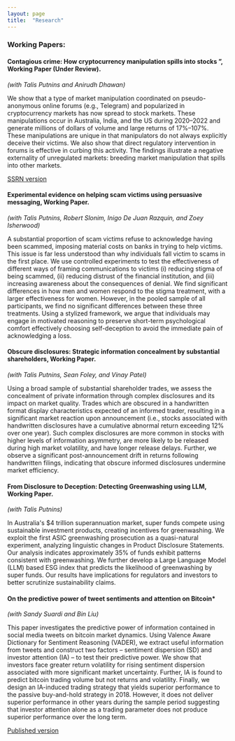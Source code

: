 ```yaml
---
layout: page
title:  "Research"
---
```


### Working Papers:
#### Contagious crime: How cryptocurrency manipulation spills into stocks ”, Working Paper (Under Review).
*(with Talis Putnins and Anirudh Dhawan)*

We show that a type of market manipulation coordinated on pseudo-anonymous online forums (e.g., Telegram) and popularized in cryptocurrency markets has now spread to stock markets. These manipulations occur in Australia, India, and the US during 2020–2022 and generate millions of dollars of volume and large returns of 17%–107%. These manipulations are unique in that manipulators do not always explicitly deceive their victims. We also show that direct regulatory intervention in forums is effective in curbing this activity. The findings illustrate a negative externality of unregulated markets: breeding market manipulation that spills into other markets.

<a href="https://papers.ssrn.com/sol3/papers.cfm?abstract_id=4506293">SSRN version</a>
#### Experimental evidence on helping scam victims using persuasive messaging, Working Paper.
*(with Talis Putnins, Robert Slonim, Inigo De Juan Razquin, and Zoey Isherwood)*

A substantial proportion of scam victims refuse to acknowledge having been scammed, imposing material costs on banks in trying to help victims. This issue is far less understood than why individuals fall victim to scams in the first place. We use controlled experiments to test the effectiveness of different ways of framing communications to victims (i) reducing stigma of being scammed, (ii) reducing distrust of the financial institution, and (iii) increasing awareness about the consequences of denial. We find significant differences in how men and women respond to the stigma treatment, with a larger effectiveness for women. However, in the pooled sample of all participants, we find no significant differences between these three treatments. Using a stylized framework, we argue that individuals may engage in motivated reasoning to preserve short-term psychological comfort effectively choosing self-deception to avoid the immediate pain of acknowledging a loss.  

#### Obscure disclosures: Strategic information concealment by substantial shareholders, Working Paper.
*(with Talis Putnins, Sean Foley, and Vinay Patel)*

Using a broad sample of substantial shareholder trades, we assess the concealment of private information through complex disclosures and its impact on market quality. Trades which are obscured in a handwritten format display characteristics expected of an informed trader, resulting in a significant market reaction upon announcement (i.e., stocks associated with handwritten disclosures have a cumulative abnormal return exceeding 12% over one year). Such complex disclosures are more common in stocks with higher levels of information asymmetry, are more likely to be released during high market volatility, and have longer release delays. Further, we observe a significant post-announcement drift in returns following handwritten filings, indicating that obscure informed disclosures undermine market efficiency. 

#### From Disclosure to Deception: Detecting Greenwashing using LLM, Working Paper.
*(with Talis Putnins)*

In Australia's $4 trillion superannuation market, super funds compete using sustainable investment products, creating incentives for greenwashing. We exploit the first ASIC greenwashing prosecution as a quasi-natural experiment, analyzing linguistic changes in Product Disclosure Statements. Our analysis indicates approximately 35% of funds exhibit patterns consistent with greenwashing. We further develop a Large Language Model (LLM) based ESG index that predicts the likelihood of greenwashing by super funds. Our results have implications for regulators and investors to better scrutinize sustainability claims.

#### On the predictive power of tweet sentiments and attention on Bitcoin*
*(with Sandy Suardi and Bin Liu)* 

This paper investigates the predictive power of information contained in social media tweets on bitcoin market dynamics. Using Valence Aware Dictionary for Sentiment Reasoning (VADER), we extract useful information from tweets and construct two factors – sentiment dispersion (SD) and investor attention (IA) – to test their predictive power. We show that investors face greater return volatility for rising sentiment dispersion associated with more significant market uncertainty. Further, IA is found to predict bitcoin trading volume but not returns and volatility. Finally, we design an IA-induced trading strategy that yields superior performance to the passive buy-and-hold strategy in 2018. However, it does not deliver superior performance in other years during the sample period suggesting that investor attention alone as a trading parameter does not produce superior performance over the long term.

<a href="https://www.sciencedirect.com/science/article/pii/S1059056022000375">Published version</a>


[jekyll-docs]: https://jekyllrb.com/docs/home
[jekyll-gh]:   https://github.com/jekyll/jekyll
[jekyll-talk]: https://talk.jekyllrb.com/
